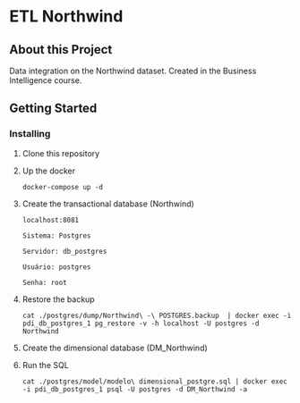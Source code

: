 # ETL Northwind

## About this Project

Data integration on the Northwind dataset. Created in the Business Intelligence course.

## Getting Started

### Installing

1. Clone this repository

1. Up the docker

    `
    docker-compose up -d
    `
1. Create the transactional database (Northwind)

    `
    localhost:8081
    `
    
    `
    Sistema: Postgres
    `
    
    `
    Servidor: db_postgres
    `
    
    `
    Usuário: postgres
    `
    
    `
    Senha: root
    `
1. Restore the backup
    
    `
    cat ./postgres/dump/Northwind\ -\ POSTGRES.backup  | docker exec -i pdi_db_postgres_1 pg_restore -v -h localhost -U postgres -d Northwind 
    `
1. Create the dimensional database (DM_Northwind)

1. Run the SQL

    `
    cat ./postgres/model/modelo\ dimensional_postgre.sql | docker exec -i pdi_db_postgres_1 psql -U postgres -d DM_Northwind -a 
    `
